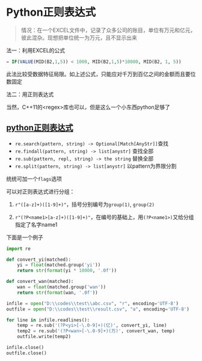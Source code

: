 # Python正则表达式

> 情况：在一个EXCEL文件中，记录了众多公司的账目，单位有万元和亿元，彼此混杂。现想把单位统一为万元，且不显示出来

法一：利用EXCEL的公式

```sql
= IF(VALUE(MID(B2,1,5)) < 1000, MID(B2,1,5)*10000, MID(B2, 1, 5))
```

​		此法比较受数据特征局限。如上述公式，只能应对千万到百亿之间的金额而且要位数固定

法二：用正则表达式

当然，C++11的\<regex\>库也可以，但是这么一个小东西python足够了

## [python正则表达式](https://www.runoob.com/python/python-reg-expressions.html)

- `re.search(pattern, string) -> Optional[Match[AnyStr]]`查找
- `re.findall(pattern, string) -> list[anystr]`  查找全部
- `re.sub(pattern, repl, string) -> the string` 替换全部
- `re.split(pattern, string) -> list[anystr]` 以pattern为界限分割

统统可加一个`flags`选项

可以对正则表达式进行分组：

 1.  `r"([a-z]+)([1-9]+)"`，括号分别编号为`group(1)`, `group(2)`

 2.  `r"(?P<name1>[a-z]+)([1-9]+)"`，在编号的基础上，用`(?P<name1>)`又给分组指定了名字name1

     

下面是一个例子

```python
import re

def convert_yi(matched):
    yi = float(matched.group('yi'))
    return str(format(yi * 10000, '.0f'))

def convert_wan(matched):
    wan = float(matched.group('wan'))
    return str(format(wan, '.0f'))

infile = open("D:\\codes\\test\\abc.csv", "r", encoding='UTF-8')
outfile = open("D:\\codes\\test\\result.csv", "a", encoding='UTF-8')

for line in infile.readlines():
    temp = re.sub('(?P<yi>[-\.0-9]+)(亿)', convert_yi, line)
    temp2 = re.sub('(?P<wan>[-\.0-9]+)(万)', convert_wan, temp)
    outfile.write(temp2)

infile.close()
outfile.close()
```


